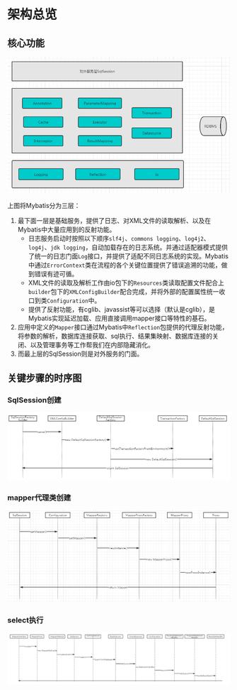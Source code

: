 # 架构总览

## 核心功能

![](./images/03_01.png)

上图将Mybatis分为三层：

1. 最下面一层是基础服务，提供了日志、对XML文件的读取解析、以及在Mybatis中大量应用到的反射功能。
   - 日志服务启动时按照以下顺序`slf4j`、`commons logging`、`log4j2`、`log4j`、`jdk logging`，自动加载存在的日志系统。并通过适配器模式提供了统一的日志门面`Log`接口，并提供了适配不同日志系统的实现。Mybatis中通过`ErrorContext`类在流程的各个关键位置提供了错误追溯的功能，做到错误有迹可循。
   - XML文件的读取及解析工作由io包下的`Resources`类读取配置文件配合上`builder`包下的`XMLConfigBuilder`配合完成，并将外部的配置属性统一收口到类`Configuration`中。
   - 提供了反射功能，有cglib、javassist等可以选择（默认是cglib），是Mybatis实现延迟加载、应用直接调用mapper接口等特性的基石。
2. 应用中定义的`Mapper`接口通过Mybatis中`Reflection`包提供的代理反射功能，将参数的解析，数据库连接获取、sql执行、结果集映射、数据库连接的关闭、以及管理事务等工作帮我们在内部隐藏消化。
3. 而最上层的SqlSession则是对外服务的门面。

## 关键步骤的时序图

###  SqlSession创建

![](./images/03_02.png)

### mapper代理类创建

![](./images/03_03.jpg)

### select执行

![](./images/03_04.png)
